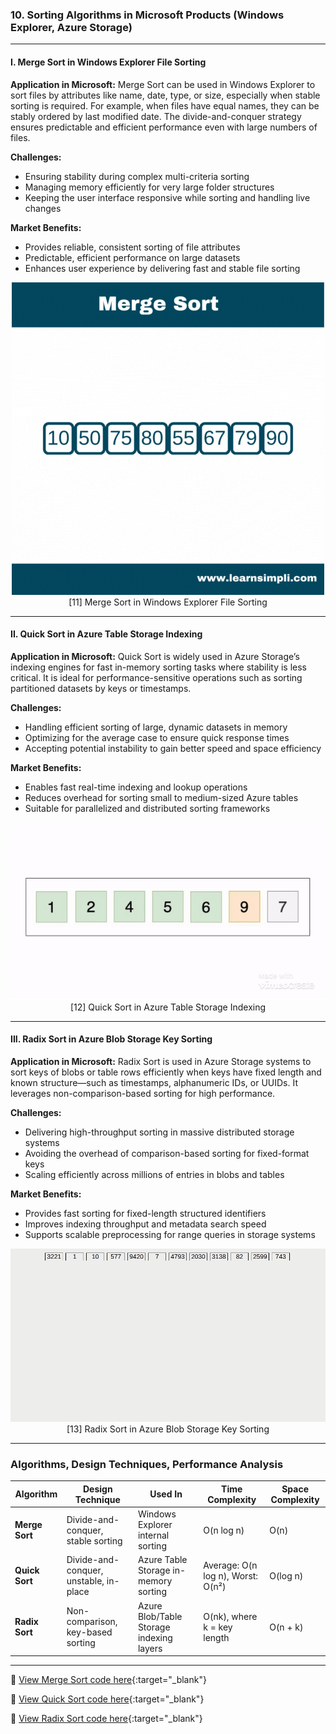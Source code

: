 

###  **10. Sorting Algorithms in Microsoft Products (Windows Explorer, Azure Storage)**

---

#### **I. Merge Sort in Windows Explorer File Sorting**

**Application in Microsoft:**
Merge Sort can be used in Windows Explorer to sort files by attributes like name, date, type, or size, especially when stable sorting is required. For example, when files have equal names, they can be stably ordered by last modified date. The divide-and-conquer strategy ensures predictable and efficient performance even with large numbers of files.

**Challenges:**

* Ensuring stability during complex multi-criteria sorting
* Managing memory efficiently for very large folder structures
* Keeping the user interface responsive while sorting and handling live changes

**Market Benefits:**

* Provides reliable, consistent sorting of file attributes
* Predictable, efficient performance on large datasets
* Enhances user experience by delivering fast and stable file sorting

<p align="center">
  <img src="https://github.com/Sindhuhurakadli/sindhu_portfolio.io/blob/main/images/How-merge-sort-works.gif?raw=true" alt="Microsoft Infrastructure">
  <br>
  [11] Merge Sort in Windows Explorer File Sorting
  <br>
</p>

---

#### **II. Quick Sort in Azure Table Storage Indexing**

**Application in Microsoft:**
Quick Sort is widely used in Azure Storage’s indexing engines for fast in-memory sorting tasks where stability is less critical. It is ideal for performance-sensitive operations such as sorting partitioned datasets by keys or timestamps.

**Challenges:**

* Handling efficient sorting of large, dynamic datasets in memory
* Optimizing for the average case to ensure quick response times
* Accepting potential instability to gain better speed and space efficiency

**Market Benefits:**

* Enables fast real-time indexing and lookup operations
* Reduces overhead for sorting small to medium-sized Azure tables
* Suitable for parallelized and distributed sorting frameworks

<p align="center">
  <img src="https://github.com/Sindhuhurakadli/sindhu_portfolio.io/blob/main/images/quick%20sort.gif?raw=true" alt="Microsoft Infrastructure">
  <br>
  [12] Quick Sort in Azure Table Storage Indexing
  <br>
</p>

---

#### **III. Radix Sort in Azure Blob Storage Key Sorting**

**Application in Microsoft:**
Radix Sort is used in Azure Storage systems to sort keys of blobs or table rows efficiently when keys have fixed length and known structure—such as timestamps, alphanumeric IDs, or UUIDs. It leverages non-comparison-based sorting for high performance.

**Challenges:**

* Delivering high-throughput sorting in massive distributed storage systems
* Avoiding the overhead of comparison-based sorting for fixed-format keys
* Scaling efficiently across millions of entries in blobs and tables

**Market Benefits:**

* Provides fast sorting for fixed-length structured identifiers
* Improves indexing throughput and metadata search speed
* Supports scalable preprocessing for range queries in storage systems

<p align="center">
  <img src="https://github.com/Sindhuhurakadli/sindhu_portfolio.io/blob/main/images/radixsort.gif?raw=true" alt="Microsoft Infrastructure">
  <br>
  [13] Radix Sort in Azure Blob Storage Key Sorting
  <br>
</p>

---

###  **Algorithms, Design Techniques, Performance Analysis**

| Algorithm      | Design Technique                       | Used In                                  | Time Complexity                   | Space Complexity |
| -------------- | -------------------------------------- | ---------------------------------------- | --------------------------------- | ---------------- |
| **Merge Sort** | Divide-and-conquer, stable sorting     | Windows Explorer internal sorting        | O(n log n)                        | O(n)             |
| **Quick Sort** | Divide-and-conquer, unstable, in-place | Azure Table Storage in-memory sorting    | Average: O(n log n), Worst: O(n²) | O(log n)         |
| **Radix Sort** | Non-comparison, key-based sorting      | Azure Blob/Table Storage indexing layers | O(nk), where k = key length       | O(n + k)         |

---

🔗 [View Merge Sort code here](https://github.com/Sindhuhurakadli/sindhu_portfolio.io/blob/main/codes/mergesort.cpp){\:target="\_blank"}

🔗 [View Quick Sort code here](https://github.com/Sindhuhurakadli/sindhu_portfolio.io/blob/main/codes/quicksort.cpp){\:target="\_blank"}

🔗 [View Radix Sort code here](https://github.com/Sindhuhurakadli/sindhu_portfolio.io/blob/main/codes/randixsort.cpp){\:target="\_blank"}

